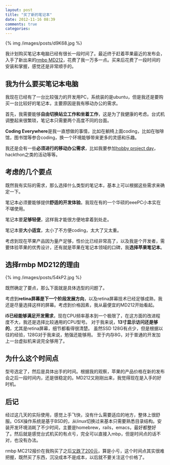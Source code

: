 ```yaml
---
layout: post
title: "买了新的笔记本"
date: 2012-11-16 08:39
comments: true
categories: 
---
```


{% img /images/posts/d9K68.jpg %}

我计划购买笔记本电脑已经有很长一段时间了。最近终于赶着苹果最近的发布会，入手了新出来的[rmbp MD212](http://www.okhqb.com/detail/1000323769.html)，花费了我一万多一点。买来后花费了一段时间的安装和掌握，感觉还是非常顺手的。

## 我为什么要买笔记本电脑

我现在已经有了一台比较强力的开发用PC，系统装的是ubuntu，但是我还是要购买一台比较好的笔记本，主要原因是我有移动办公的需求。

首先，我需要能够**自由切换站立工作和坐着工作**，这是为了我健康的考虑。台式机调整起来很繁琐，笔记本只需要两个高度不同的台面。

**Coding Everywhere**是我一直想做的事情，比如在躺椅上面coding，比如在咖啡馆，图书馆等参合coding，换一个环境能够带来更多的灵感和乐趣。

我还是会有一些**必须进行的移动办公需求**，比如我要参加[hobby project day](http://www.primesplus.com/2012/09/16/hobby-project-day-%E2%80%93-09-2012/)，hackthon之类的活动等等。

## 考虑的几个要点

既然我有实际的需求，那么选择什么类型的笔记本，基本上可以根据这些需求来确定一下。

笔记本必须要能够提供**舒适的开发体验**。我现在有的一个华硕的eeePC小本实在不堪使用。

笔记本要**足够轻便**，这样我才能很方便地拿着到处走。

笔记本要**大小适宜**，太小了不方便coding，太大了又太重。

考虑到现在苹果产品因为量产足够，性价比已经非常高了，以及我是个开发者，需要体验苹果的优秀设计，还有就是苹果在笔记本领域的口碑，我**选择苹果笔记本**。

## 选择rmbp MD212的理由

{% img /images/posts/54kP2.jpg %}

既然确定了要点，那么下面就是具体选型的问题了。

考虑到**retina屏幕是下一个阶段发展方向**，以及retina屏幕技术已经足够成熟，我还是尽量选择这样的屏幕。考虑到价格因素，我从最便宜的MD212开始看起。

**i5已经能够满足开发需求**，现在CPU频率基本到一个极限了，在这方面的改进程度不大，我还是选择比较通用的CPU型号。
对于我来说，**13寸显示访问还是够的**，尤其是retina屏幕，细节都看得很清楚。
虽然SSD 128G有点少，但是根据以往的经验，128G对于我来说，勉强还能够用。
至于内存8G，对于普通的开发加上一台虚拟机来说完全够用了。

## 为什么这个时间点

型号选定了，然后是具体出手的时间。根据我的观察，苹果的产品价格在新的发布会之后一段时间内，还是很稳定的。MD212又刚刚出来，我觉得现在是入手的好时机。

## 后记

经过这几天的实际使用，感觉上手飞快，没有什么需要适应的地方，整体上很舒服。OSX操作系统是基于BSD的，从linux切换过来基本只需要熟悉目录结构。安装开发环境消耗了不少时间，主要是homebrew，rails，emacs，最好都整好了。然后就是感觉台式机买的有点亏，完全可以直接入mbp，但是时间点的话不对，也没有办法。

rmbp MC212报价在我购买了之后[又跌了200元](http://www.appletuan.com/t/2553)，算是小亏，这个时间点其实很难把握，既然买了东西，沉没成本不是成本，以后就不要关注这个价格了。

